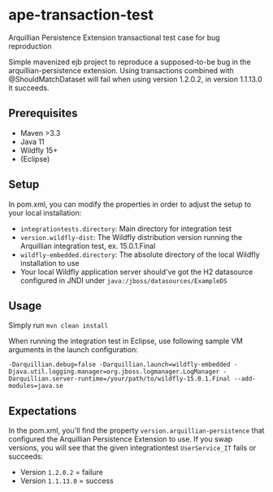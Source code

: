 # ape-transaction-test
Arquillian Persistence Extension transactional test case for bug reproduction

Simple mavenized ejb project to reproduce a supposed-to-be bug in the arquillian-persistence extension. Using transactions combined with @ShouldMatchDataset will fail when using version 1.2.0.2, in version 1.1.13.0 it succeeds.

## Prerequisites

* Maven >3.3
* Java 11
* Wildfly 15+
* (Eclipse)

## Setup

In pom.xml, you can modify the properties in order to adjust the setup to your local installation:

* `integrationtests.directory`: Main directory for integration test
* `version.wildfly-dist`: The Wildfly distribution version running the Arquillian integration test, ex. 15.0.1.Final
* `wildfly-embedded.directory`: The absolute directory of the local Wildfly installation to use
* Your local Wildfly application server should've got the H2 datasource configured in JNDI under `java:/jboss/datasources/ExampleDS`

## Usage

Simply run `mvn clean install`

When running the integration test in Eclipse, use following sample VM arguments in the launch configuration:

`-Darquillian.debug=false -Darquillian.launch=wildfly-embedded -Djava.util.logging.manager=org.jboss.logmanager.LogManager
-Darquillian.server-runtime=/your/path/to/wildfly-15.0.1.Final --add-modules=java.se`

## Expectations

In the pom.xml, you'll find the property `version.arquillian-persistence` that configured the Arquillian Persistence Extension to use. 
If you swap versions, you will see that the given integrationtest `UserService_IT` fails or succeeds:

* Version `1.2.0.2`  = failure
* Version `1.1.13.0` = success
